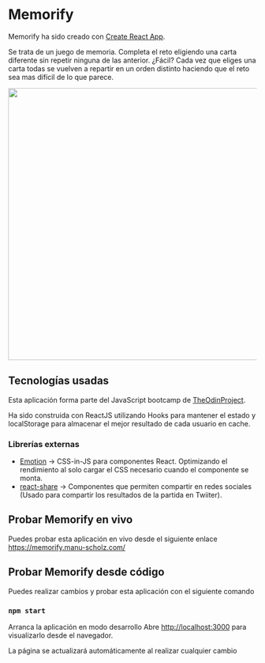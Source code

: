 # Memorify

Memorify ha sido creado con [Create React App](https://github.com/facebook/create-react-app).

Se trata de un juego de memoria. Completa el reto eligiendo una carta diferente sin repetir ninguna de las anterior. ¿Fácil? Cada vez que eliges una carta todas se vuelven a repartir en un orden distinto haciendo que el reto sea mas difícil de lo que parece.

<img width="550px" align="center" margin="0 auto" src="https://curricufy.manu-scholz.com/assets/memorifyMetaData.png" />


## Tecnologías usadas

Esta aplicación forma parte del JavaScript bootcamp de [TheOdinProject](https://theodinproject.com/).

Ha sido construida con ReactJS utilizando Hooks para mantener el estado y localStorage para almacenar el mejor resultado de cada usuario en cache.

### Librerías externas

- [Emotion](https://github.com/emotion-js) -> CSS-in-JS para componentes React. Optimizando el rendimiento al solo cargar el CSS necesario cuando el componente se monta.
- [react-share](https://github.com/nygardk/react-share) -> Componentes que permiten compartir en redes sociales (Usado para compartir los resultados de la partida en Twiiter).

## Probar Memorify en vivo

Puedes probar esta aplicación en vivo desde el siguiente enlace
https://memorify.manu-scholz.com/


## Probar Memorify desde código

Puedes realizar cambios y probar esta aplicación con el siguiente comando

### `npm start`

Arranca la aplicación en modo desarrollo
Abre [http://localhost:3000](http://localhost:3000) para visualizarlo desde el navegador.

La página se actualizará automáticamente al realizar cualquier cambio
